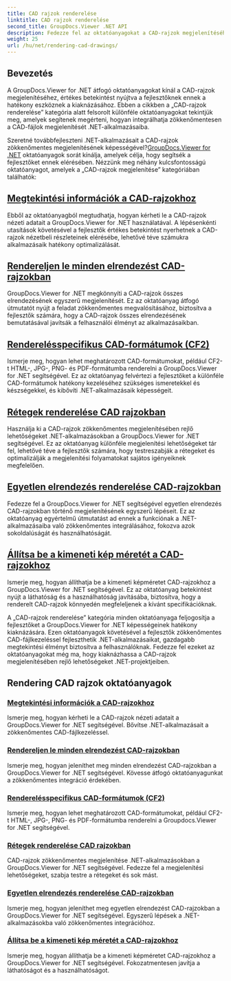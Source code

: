 ```yaml
---
title: CAD rajzok renderelése
linktitle: CAD rajzok renderelése
second_title: GroupDocs.Viewer .NET API
description: Fedezze fel az oktatóanyagokat a CAD-rajzok megjelenítéséhez a GroupDocs.Viewer for .NET használatával. Ismerje meg a .NET-alkalmazások tökéletesítését a zökkenőmentes CAD-fájlkezeléssel.
weight: 25
url: /hu/net/rendering-cad-drawings/
---
```


## Bevezetés

A GroupDocs.Viewer for .NET átfogó oktatóanyagokat kínál a CAD-rajzok megjelenítéséhez, értékes betekintést nyújtva a fejlesztőknek ennek a hatékony eszköznek a kiaknázásához. Ebben a cikkben a „CAD-rajzok renderelése” kategória alatt felsorolt különféle oktatóanyagokat tekintjük meg, amelyek segítenek megérteni, hogyan integrálhatja zökkenőmentesen a CAD-fájlok megjelenítését .NET-alkalmazásaiba.

Szeretné továbbfejleszteni .NET-alkalmazásait a CAD-rajzok zökkenőmentes megjelenítésének képességével?[GroupDocs.Viewer for .NET](#) oktatóanyagok sorát kínálja, amelyek célja, hogy segítsék a fejlesztőket ennek elérésében. Nézzünk meg néhány kulcsfontosságú oktatóanyagot, amelyek a „CAD-rajzok megjelenítése” kategóriában találhatók:

## [Megtekintési információk a CAD-rajzokhoz](./get-view-info-cad-drawing/)
Ebből az oktatóanyagból megtudhatja, hogyan kérheti le a CAD-rajzok nézeti adatait a GroupDocs.Viewer for .NET használatával. A lépésenkénti utasítások követésével a fejlesztők értékes betekintést nyerhetnek a CAD-rajzok nézetbeli részleteinek elérésébe, lehetővé téve számukra alkalmazásaik hatékony optimalizálását.

## [Rendereljen le minden elrendezést CAD-rajzokban](./render-all-layouts-cad/)
GroupDocs.Viewer for .NET megkönnyíti a CAD-rajzok összes elrendezésének egyszerű megjelenítését. Ez az oktatóanyag átfogó útmutatót nyújt a feladat zökkenőmentes megvalósításához, biztosítva a fejlesztők számára, hogy a CAD-rajzok összes elrendezésének bemutatásával javítsák a felhasználói élményt az alkalmazásaikban.

## [Renderelésspecifikus CAD-formátumok (CF2)](./render-specific-cad-formats/)
Ismerje meg, hogyan lehet meghatározott CAD-formátumokat, például CF2-t HTML-, JPG-, PNG- és PDF-formátumba renderelni a GroupDocs.Viewer for .NET segítségével. Ez az oktatóanyag felvértezi a fejlesztőket a különféle CAD-formátumok hatékony kezeléséhez szükséges ismeretekkel és készségekkel, és kibővíti .NET-alkalmazásaik képességeit.

## [Rétegek renderelése CAD rajzokban](./render-layers-cad/)
Használja ki a CAD-rajzok zökkenőmentes megjelenítésében rejlő lehetőségeket .NET-alkalmazásokban a GroupDocs.Viewer for .NET segítségével. Ez az oktatóanyag különféle megjelenítési lehetőségeket tár fel, lehetővé téve a fejlesztők számára, hogy testreszabják a rétegeket és optimalizálják a megjelenítési folyamatokat sajátos igényeiknek megfelelően.

## [Egyetlen elrendezés renderelése CAD-rajzokban](./render-single-layout-cad/)
Fedezze fel a GroupDocs.Viewer for .NET segítségével egyetlen elrendezés CAD-rajzokban történő megjelenítésének egyszerű lépéseit. Ez az oktatóanyag egyértelmű útmutatást ad ennek a funkciónak a .NET-alkalmazásaiba való zökkenőmentes integrálásához, fokozva azok sokoldalúságát és használhatóságát.

## [Állítsa be a kimeneti kép méretét a CAD-rajzokhoz](./adjust-output-image-size-cad/)
Ismerje meg, hogyan állíthatja be a kimeneti képméretet CAD-rajzokhoz a GroupDocs.Viewer for .NET segítségével. Ez az oktatóanyag betekintést nyújt a láthatóság és a használhatóság javításába, biztosítva, hogy a renderelt CAD-rajzok könnyedén megfeleljenek a kívánt specifikációknak.

A „CAD-rajzok renderelése” kategória minden oktatóanyaga feljogosítja a fejlesztőket a GroupDocs.Viewer for .NET képességeinek hatékony kiaknázására. Ezen oktatóanyagok követésével a fejlesztők zökkenőmentes CAD-fájlkezeléssel fejleszthetik .NET-alkalmazásaikat, gazdagabb megtekintési élményt biztosítva a felhasználóknak. Fedezze fel ezeket az oktatóanyagokat még ma, hogy kiaknázhassa a CAD-rajzok megjelenítésében rejlő lehetőségeket .NET-projektjeiben.

## Rendering CAD rajzok oktatóanyagok
### [Megtekintési információk a CAD-rajzokhoz](./get-view-info-cad-drawing/)
Ismerje meg, hogyan kérheti le a CAD-rajzok nézeti adatait a GroupDocs.Viewer for .NET segítségével. Bővítse .NET-alkalmazásait a zökkenőmentes CAD-fájlkezeléssel.
### [Rendereljen le minden elrendezést CAD-rajzokban](./render-all-layouts-cad/)
Ismerje meg, hogyan jeleníthet meg minden elrendezést CAD-rajzokban a GroupDocs.Viewer for .NET segítségével. Kövesse átfogó oktatóanyagunkat a zökkenőmentes integráció érdekében.
### [Renderelésspecifikus CAD-formátumok (CF2)](./render-specific-cad-formats/)
Ismerje meg, hogyan lehet meghatározott CAD-formátumokat, például CF2-t HTML-, JPG-, PNG- és PDF-formátumba renderelni a Groupdocs.Viewer for .NET segítségével.
### [Rétegek renderelése CAD rajzokban](./render-layers-cad/)
CAD-rajzok zökkenőmentes megjelenítése .NET-alkalmazásokban a GroupDocs.Viewer for .NET segítségével. Fedezze fel a megjelenítési lehetőségeket, szabja testre a rétegeket és sok mást.
### [Egyetlen elrendezés renderelése CAD-rajzokban](./render-single-layout-cad/)
Ismerje meg, hogyan jeleníthet meg egyetlen elrendezést CAD-rajzokban a GroupDocs.Viewer for .NET segítségével. Egyszerű lépések a .NET-alkalmazásokba való zökkenőmentes integrációhoz.
### [Állítsa be a kimeneti kép méretét a CAD-rajzokhoz](./adjust-output-image-size-cad/)
Ismerje meg, hogyan állíthatja be a kimeneti képméretet CAD-rajzokhoz a GroupDocs.Viewer for .NET segítségével. Fokozatmentesen javítja a láthatóságot és a használhatóságot.
